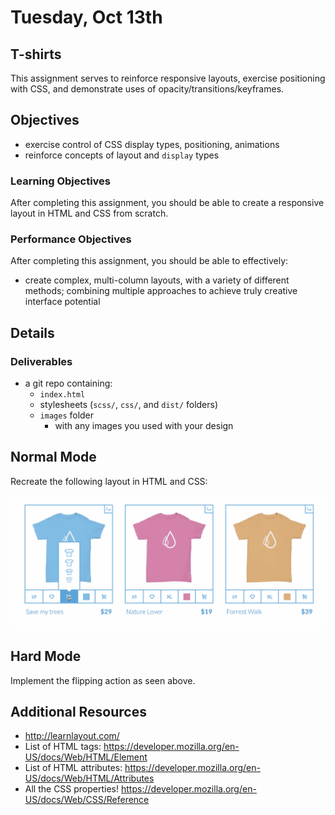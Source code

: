 # Tuesday, Oct 13th


## T-shirts

This assignment serves to reinforce responsive layouts, exercise positioning with CSS, and demonstrate uses of opacity/transitions/keyframes.

## Objectives

- exercise control of CSS display types, positioning, animations
- reinforce concepts of layout and `display` types

### Learning Objectives

After completing this assignment, you should be able to create a responsive layout in HTML and CSS from scratch.

### Performance Objectives

After completing this assignment, you should be able to effectively:

- create complex, multi-column layouts, with a variety of different methods; combining multiple approaches to achieve truly creative interface potential

## Details

### Deliverables

- a git repo containing:
    - `index.html`
    - stylesheets (`scss/`, `css/`, and `dist/` folders)
    - `images` folder
        - with any images you used with your design


## Normal Mode

Recreate the following layout in HTML and CSS:

![](./tshirts.gif)

## Hard Mode

Implement the flipping action as seen above.

## Additional Resources

- http://learnlayout.com/
- List of HTML tags: https://developer.mozilla.org/en-US/docs/Web/HTML/Element
- List of HTML attributes: https://developer.mozilla.org/en-US/docs/Web/HTML/Attributes
- All the CSS properties! https://developer.mozilla.org/en-US/docs/Web/CSS/Reference
